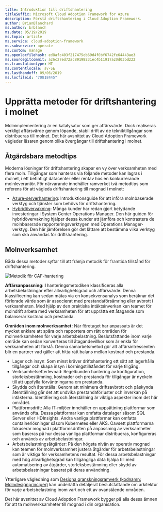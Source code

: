 ```yaml
---
title: Introduktion till driftshantering
titleSuffix: Microsoft Cloud Adoption Framework for Azure
description: Förstå driftshantering i Cloud Adoption Framework.
author: BrianBlanchard
ms.author: brblanch
ms.date: 05/19/2019
ms.topic: article
ms.service: cloud-adoption-framework
ms.subservice: operate
ms.custom: manage
ms.openlocfilehash: ed8afc403f217475cb69d4f0bf6742fe64443ae3
ms.sourcegitcommit: a26c27ed72ac89198231ec4b11917a20d03bd222
ms.translationtype: HT
ms.contentlocale: sv-SE
ms.lasthandoff: 09/06/2019
ms.locfileid: "70818445"
---
```

# <a name="establishing-operational-management-practices-in-the-cloud"></a>Upprätta metoder för driftshantering i molnet

Molnimplementering är en katalysator som ger affärsvärde. Dock realiseras verkligt affärsvärde genom löpande, stabil drift av de tekniktillgångar som distribueras till molnet. Det här avsnittet av Cloud Adoption Framework vägleder läsaren genom olika övergångar till driftshantering i molnet.

## <a name="actionable-best-practices"></a>Åtgärdsbara metodtips

Moderna lösningar för driftshantering skapar en vy över verksamheten med flera moln. Tillgångar som hanteras via följande metoder kan lagras i molnet, i ett befintligt datacenter eller rentav hos en konkurrerande molnleverantör. För närvarande innehåller ramverket två metodtips som referens för att vägleda driftshantering till mognad i molnet:

* [Azure-serverhantering](./azure-server-management/index.md): Introduktionsguide för att införa molnbaserade verktyg och tjänster som behövs för driftshantering.
* [Hybridövervakning](./monitor/index.md): Många kunder har redan gjort betydande investeringar i System Center Operations Manager. Den här guiden för hybridövervakning hjälper dessa kunder att jämföra och kontrastera de molnbaserade rapporteringsverktygen med Operations Manager-verktyg. Den här jämförelsen gör det lättare att bestämma vilka verktyg som ska användas för driftshantering.

## <a name="cloud-operations"></a>Molnverksamhet

Båda dessa metoder syftar till att främja metodik för framtida tillstånd för driftshantering.

![Metodik för CAF-hantering](../_images/operate/caf-manage.png)

**Affärsanpassning:** I hanteringsmetodiken klassificeras alla arbetsbelastningar efter allvarlighetsgrad och affärsvärde. Denna klassificering kan sedan mätas via en konsekvensanalys som beräknar det förlorade värde som är associerat med prestandaförsämring eller avbrott i verksamheten. Med hjälp av den praktiska intäktsinverkan kan teamet för molndrift arbeta med verksamheten för att upprätta ett åtagande som balanserar kostnad och prestanda.

**Områden inom molnverksamhet:** När företaget har anpassats är det mycket enklare att spåra och rapportera om rätt områden för molnverksamheten för varje arbetsbelastning. Beslutsfattande inom varje område kan sedan konverteras till åtagandevillkor som är enkla för verksamheten att förstå. Denna samarbetsmetod gör att affärsintressenten blir en partner vad gäller att hitta rätt balans mellan kostnad och prestanda.

* Lager och insyn: Som minst kräver driftshantering ett sätt att lagerhålla tillgångar och skapa insyn i körningstillståndet för varje tillgång.
* Verksamhetsefterlevnad: Regelbunden hantering av konfiguration, storleksbestämning, kostnader och prestanda för tillgångar är nyckeln till att uppfylla förväntningarna om prestanda.
* Skydda och återställa: Genom att minimera driftsavbrott och påskynda återställning går det att undvika prestandaförluster och inverkan på intäkterna. Identifiering och återställning är viktiga aspekter inom det här området.
* Plattformsdrift: Alla IT-miljöer innehåller en uppsättning plattformar som används ofta. Dessa plattformar kan omfatta datalager såsom SQL Server eller HDInsights. Andra vanliga plattformar kan omfatta containerlösningar såsom Kubernetes eller AKS. Oavsett plattformarna fokuserar mognad i plattformsdriften på anpassning av verksamheter som baseras på hur dessa vanliga plattformar distribueras, konfigureras och används av arbetsbelastningar.
* Arbetsbelastningsåtgärder: På den högsta nivån av operativ mognad kan teamen för molnverksamhet justera åtgärder för arbetsbelastningar som är viktiga för verksamhetens resultat. För dessa arbetsbelastningar med hög allvarlighetsgrad kan tillgängliga data hjälpa till med automatisering av åtgärder, storleksbestämning eller skydd av arbetsbelastningar baserat på deras användning.

Ytterligare vägledning som [Designa granskningsramverk (kodnamn: Molndesignprinciper)](/azure/architecture/reliability) kan underlätta detaljerat beslutsfattande om arkitektur för varje arbetsbelastning inom vart och ett av ovanstående områden.

Det här avsnittet av Cloud Adoption Framework bygger på alla dessa ämnen för att ta molnverksamheter till mognad i din organisation.
